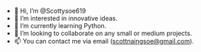 - 👋 Hi, I’m @Scottysoe619
- 👀 I’m interested in innovative ideas.
- 🌱 I’m currently learning Python.
- 💞️ I’m looking to collaborate on any small or medium projects.
- 📫 You can contact me via email (scottnaingsoe@gmail.com).

<!---
Scottysoe619/Scottysoe619 is a ✨ special ✨ repository because its `README.md` (this file) appears on your GitHub profile.
You can click the Preview link to take a look at your changes.
--->
